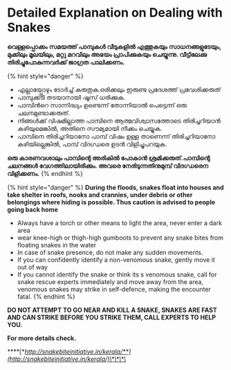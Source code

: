 # Detailed Explanation on Dealing with Snakes

**വെള്ളപ്പൊക്കം സമയത്ത് പാമ്പുകൾ വീടുകളിൽ എത്തുകയും സാധനങ്ങളുടേയും, മുക്കിലും മൂലയിലും, മറ്റു മറവിലും അഭയം പ്രാപിക്കുകയും ചെയ്യുന്നു. വീട്ടിലേക്കു തിരിച്ചുപോകുന്നവർക്ക് ജാഗ്രത പാലിക്കണം.**

{% hint style="danger" %}
* എല്ലായ്പ്പോഴും ടോർച്ച് കരുതുക.ഒരിക്കലും ഇരുണ്ട പ്രദേശത്ത് പ്രവേശിക്കരുത്
* പാമ്പുക്കടി തടയാനായി ഷൂസ് ധരിക്കുക.
* പാമ്പിൻറെ സാന്നിദ്ധ്യം ഉണ്ടെന്ന് തോന്നിയാൽ പെട്ടെന്ന് ഒരു ചലനമുണ്ടാക്കരുത്. 
* നിങ്ങൾക്ക് വിഷമില്ലാത്ത പാമ്പിനെ ആത്മവിശ്വാസത്തോടെ തിരിച്ചറിയാൻ കഴിയുമെങ്കിൽ, അതിനെ സൗമ്യമായി നീക്കം ചെയ്യുക.
* പാമ്പിനെ തിരിച്ചറിയാനോ പാമ്പ് വിഷം ഉള്ള താണെന്ന് തിരിച്ചറിയാനോ കഴിയില്ലെങ്കിൽ, പാമ്പ് വിദഗ്ധരെ ഉടൻ വിളിച്ചുപറയുക.

**ഒരു കാരണവശാലും പാമ്പിന്റെ അരികിൽ പോകാൻ ശ്രമിക്കരുത്.പാമ്പിന്റെ ചലനങ്ങൾ വേഗത്തിലായിരിക്കും. അവരെ നേരിടുന്നതിനുമുമ്പ് വിദഗ്ധരെന വിളിക്കണം.**
{% endhint %}

{% hint style="danger" %}
**During the floods, snakes float into houses and take shelter in roofs, nooks and crannies, under debris or other belongings where hiding is possible. Thus caution is advised to people going back home**

* Always have a torch or other means to light the area, never enter a dark area
* wear knee-high or thigh-high gumboots to prevent any snake bites from floating snakes in the water
* In case of snake presence, do not make any sudden movements.
* If you can confidently identify a non-venomous snake, gently move it out of way
* If you cannot identify the snake or think its s venomous snake, call for snake rescue experts immediately and move away from the area, venomous snakes may strike in self-defence, making the encounter fatal.
{% endhint %}

**DO NOT ATTEMPT TO GO NEAR AND KILL A SNAKE, SNAKES ARE FAST AND CAN STRIKE BEFORE YOU STRIKE THEM, CALL EXPERTS TO HELP YOU.**

**For more details check.** 

\*\*\*\*[**http://snakebiteinitiative.in/kerala/**](http://snakebiteinitiative.in/kerala/)\*\*\*\*

